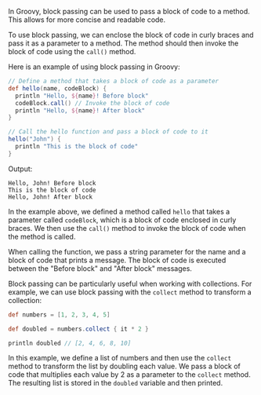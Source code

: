 In Groovy, block passing can be used to pass a block of code to a method. This allows for more concise and readable code. 

To use block passing, we can enclose the block of code in curly braces and pass it as a parameter to a method. The method should then invoke the block of code using the `call()` method. 

Here is an example of using block passing in Groovy:

```groovy
// Define a method that takes a block of code as a parameter
def hello(name, codeBlock) {
  println "Hello, ${name}! Before block"
  codeBlock.call() // Invoke the block of code
  println "Hello, ${name}! After block"
}

// Call the hello function and pass a block of code to it
hello("John") {
  println "This is the block of code"
}
```

Output:
```
Hello, John! Before block
This is the block of code
Hello, John! After block
```

In the example above, we defined a method called `hello` that takes a parameter called `codeBlock`, which is a block of code enclosed in curly braces. We then use the `call()` method to invoke the block of code when the method is called.

When calling the function, we pass a string parameter for the name and a block of code that prints a message. The block of code is executed between the "Before block" and "After block" messages.

Block passing can be particularly useful when working with collections. For example, we can use block passing with the `collect` method to transform a collection:

```groovy
def numbers = [1, 2, 3, 4, 5]

def doubled = numbers.collect { it * 2 }

println doubled // [2, 4, 6, 8, 10]
```

In this example, we define a list of numbers and then use the `collect` method to transform the list by doubling each value. We pass a block of code that multiplies each value by 2 as a parameter to the `collect` method. The resulting list is stored in the `doubled` variable and then printed.